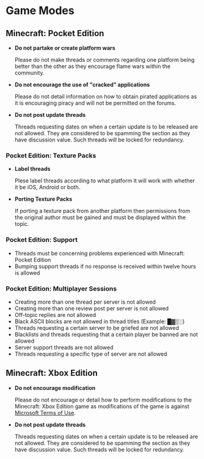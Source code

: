 # Game Modes

## Minecraft: Pocket Edition

* __Do not partake or create platform wars__

    Please do not make threads or comments regarding one platform being better than the other as they encourage flame wars within the community. 

* __Do not encourage the use of "cracked" applications__

    Please do not detail information on how to obtain pirated applications as it is encouraging piracy and will not be permitted on the forums.
    
* __Do not post update threads__

    Threads requesting dates on when a certain update is to be released are not allowed. They are considered to be spamming the section as they have discussion value. Such threads will be locked for redundancy.
        
### Pocket Edition: Texture Packs

* __Label threads__

    Plese label threads according to what platform it will work with whether it be iOS, Android or both.
    
* __Porting Texture Packs__

    If porting a texture pack from another platform then permissions from the original author must be gained and must be displayed within the topic.

### Pocket Edition: Support

* Threads must be concerning problems experienced with Minecraft: Pocket Edition
* Bumping support threads if no response is received within twelve hours is allowed

### Pocket Edition: Multiplayer Sessions

* Creating more than one thread per server is not allowed
* Creating more than one review post per server is not allowed
* Off-topic replies are not allowed
* Black ASCII blocks are not allowed in thread titles (Example: █▓▒░)
* Threads requesting a certain server to be griefed are not allowed
* Blacklists and threads requesting that a certain player be banned are not allowed
* Server support threads are not allowed
* Threads requesting a specific type of server are not allowed
 
## Minecraft: Xbox Edition

* __Do not encourage modification__
 
    Please do not encourage or detail how to perform modifications to the Minecraft: Xbox Edition game as modifications of the game is against [Microsoft Terms of Use](http://www.xbox.com/en-US/legal/livetou).

* __Do not post update threads__

    Threads requesting dates on when a certain update is to be released are not allowed. They are considered to be spamming the section as they have discussion value. Such threads will be locked for redundancy.